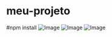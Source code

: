# meu-projeto
#npm install
![Image](https://github.com/user-attachments/assets/49465b63-845e-4e86-a4bb-21ad1044efed)
![Image](https://github.com/user-attachments/assets/78405a0a-3683-4b92-884a-17cb855758c3)
![Image](https://github.com/user-attachments/assets/e25b7da3-e30e-4524-8ce2-c15f81c352b6)
